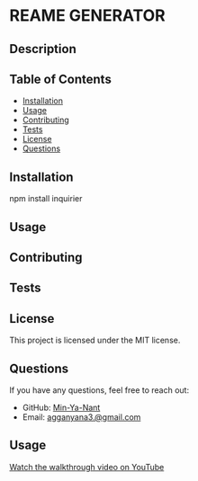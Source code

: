 
# REAME GENERATOR

## Description


## Table of Contents
- [Installation](#installation)
- [Usage](#usage)
- [Contributing](#contributing)
- [Tests](#tests)
- [License](#license)
- [Questions](#questions)

## Installation
npm install inquirier

## Usage


## Contributing


## Tests


## License
This project is licensed under the MIT license.

## Questions
If you have any questions, feel free to reach out:
- GitHub: [Min-Ya-Nant](https://github.com/Min-Ya-Nant)
- Email: agganyana3.@gmail.com
## Usage
[Watch the walkthrough video on YouTube](https://youtu.be/6P5lTAOLSyY)
